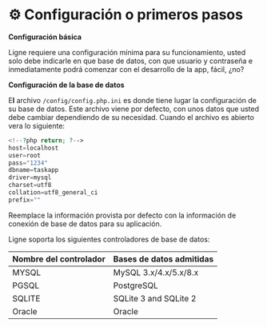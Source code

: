 # ⚙️ Configuración o primeros pasos

**Configuración básica**

Ligne requiere una configuración mínima para su funcionamiento, usted solo debe indicarle en que base de datos, con que usuario y contraseña e inmediatamente podrá comenzar con el desarrollo de la app, fácil, ¿no?

**Configuración de la base de datos**

E**l** archivo `/config/config.php.ini` es donde tiene lugar la configuración de su base de datos. Este archivo viene por defecto, con unos datos que usted debe cambiar dependiendo de su necesidad. Cuando el archivo es abierto vera lo siguiente:

```php
<!--?php return; ?-->
host=localhost
user=root
pass="1234"
dbname=taskapp
driver=mysql
charset=utf8
collation=utf8_general_ci
prefix=""
```

Reemplace la información provista por defecto con la información de conexión de base de datos para su aplicación.

Ligne soporta los siguientes controladores de base de datos:



| **Nombre del controlador** | **Bases de datos admitidas** |
| :--- | :--- |
| MYSQL | MySQL 3.x/4.x/5.x/8.x |
| PGSQL | PostgreSQL |
| SQLITE | SQLite 3 and SQLite 2 |
| Oracle | Oracle |

